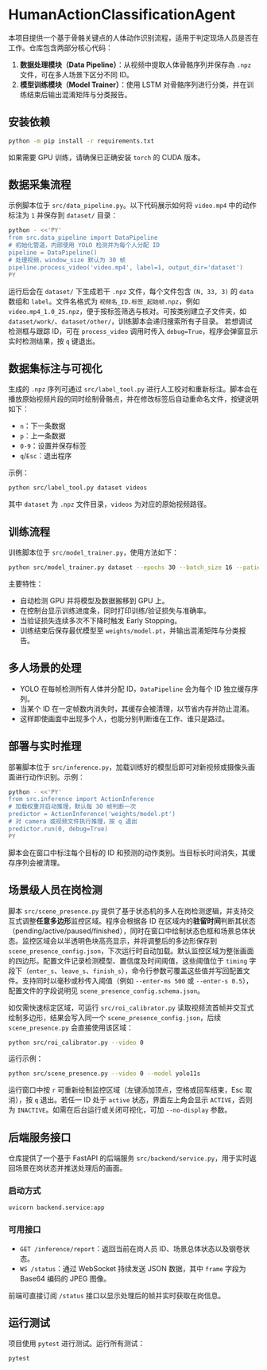 # HumanActionClassificationAgent

本项目提供一个基于骨骼关键点的人体动作识别流程，适用于判定现场人员是否在工作。仓库包含两部分核心代码：

1. **数据处理模块（Data Pipeline）**：从视频中提取人体骨骼序列并保存為 `.npz` 文件，可在多人场景下区分不同 ID。
2. **模型训练模块（Model Trainer）**：使用 LSTM 对骨骼序列进行分类，并在训练结束后输出混淆矩阵与分类报告。

## 安装依赖

```bash
python -m pip install -r requirements.txt
```

如果需要 GPU 训练，请确保已正确安装 `torch` 的 CUDA 版本。

## 数据采集流程

示例脚本位于 `src/data_pipeline.py`。以下代码展示如何将 `video.mp4` 中的动作标注为 `1` 并保存到 `dataset/` 目录：

```bash
python - <<'PY'
from src.data_pipeline import DataPipeline
# 初始化管道，内部使用 YOLO 检测并为每个人分配 ID
pipeline = DataPipeline()
# 处理视频，window_size 默认为 30 帧
pipeline.process_video('video.mp4', label=1, output_dir='dataset')
PY
```

运行后会在 `dataset/` 下生成若干 `.npz` 文件，每个文件包含 `(N, 33, 3)` 的 `data` 数组和 `label`。文件名格式为 `视频名_ID.标签_起始帧.npz`，例如 `video.mp4_1.0_25.npz`，便于按标签筛选与核对。可按类别建立子文件夹，如 `dataset/work/`、`dataset/other/`，训练脚本会递归搜索所有子目录。
若想调试检测框与跟踪 ID，可在 `process_video` 调用时传入 `debug=True`，程序会弹窗显示实时检测结果，按 `q` 键退出。

## 数据集标注与可视化

生成的 `.npz` 序列可通过 `src/label_tool.py` 进行人工校对和重新标注。脚本会在播放原始视频片段的同时绘制骨骼点，并在修改标签后自动重命名文件，按键说明如下：

- `n`：下一条数据
- `p`：上一条数据
- `0-9`：设置并保存标签
- `q`/`Esc`：退出程序

示例：

```bash
python src/label_tool.py dataset videos
```

其中 `dataset` 为 `.npz` 文件目录，`videos` 为对应的原始视频路径。

## 训练流程

训练脚本位于 `src/model_trainer.py`，使用方法如下：

```bash
python src/model_trainer.py dataset --epochs 30 --batch_size 16 --patience 5
```

主要特性：

- 自动检测 GPU 并将模型及数据搬移到 GPU 上。
- 在控制台显示训练进度条，同时打印训练/验证损失与准确率。
- 当验证损失连续多次不下降时触发 Early Stopping。
- 训练结束后保存最优模型至 `weights/model.pt`，并输出混淆矩阵与分类报告。

## 多人场景的处理

- YOLO 在每帧检测所有人体并分配 ID，`DataPipeline` 会为每个 ID 独立缓存序列。
- 当某个 ID 在一定帧数内消失时，其缓存会被清理，以节省内存并防止混淆。
- 这样即使画面中出现多个人，也能分别判断谁在工作、谁只是路过。

## 部署与实时推理

部署脚本位于 `src/inference.py`，加载训练好的模型后即可对新视频或摄像头画面进行动作识别。示例：

```bash
python - <<'PY'
from src.inference import ActionInference
# 加载权重并启动推理，默认每 30 帧判断一次
predictor = ActionInference('weights/model.pt')
# 对 camera 或视频文件执行推理，按 q 退出
predictor.run(0, debug=True)
PY
```

脚本会在窗口中标注每个目标的 ID 和预测的动作类别。当目标长时间消失，其缓存序列会被清理。

## 场景级人员在岗检测


脚本 `src/scene_presence.py` 提供了基于状态机的多人在岗检测逻辑，并支持交互式调整**任意多边形**监控区域。程序会根据各 ID 在区域内的**驻留时间**判断其状态（pending/active/paused/finished），同时在窗口中绘制状态色框和场景总体状态。监控区域会以半透明色块高亮显示，并将调整后的多边形保存到 `scene_presence_config.json`，下次运行时自动加载。默认监控区域为整张画面的四边形。配置文件记录检测模型、置信度及时间阈值，这些阈值位于 `timing` 字段下（`enter_s`、`leave_s`、`finish_s`），命令行参数可覆盖这些值并写回配置文件。支持同时以毫秒或秒传入阈值（例如 `--enter-ms 500` 或 `--enter-s 0.5`），配置文件的字段说明见 `scene_presence_config.schema.json`。

如仅需快速标定区域，可运行 `src/roi_calibrator.py` 读取视频流首帧并交互式绘制多边形，结果会写入同一个 `scene_presence_config.json`，后续 `scene_presence.py` 会直接使用该区域：

```bash
python src/roi_calibrator.py --video 0
```


运行示例：

```bash
python src/scene_presence.py --video 0 --model yolo11s
```


运行窗口中按 `r` 可重新绘制监控区域（左键添加顶点，空格或回车结束，Esc 取消），按 `q` 退出。若任一 ID 处于 `active` 状态，界面左上角会显示 `ACTIVE`，否则为 `INACTIVE`。如需在后台运行或关闭可视化，可加 `--no-display` 参数。


## 后端服务接口

仓库提供了一个基于 FastAPI 的后端服务 `src/backend/service.py`，用于实时返回场景在岗状态并推送处理后的画面。

### 启动方式

```bash
uvicorn backend.service:app
```

### 可用接口

- `GET /inference/report`：返回当前在岗人员 ID、场景总体状态以及钢卷状态。
- `WS /status`：通过 WebSocket 持续发送 JSON 数据，其中 `frame` 字段为 Base64 编码的 JPEG 图像。

前端可直接订阅 `/status` 接口以显示处理后的帧并实时获取在岗信息。

## 运行测试

项目使用 `pytest` 进行测试。运行所有测试：

```bash
pytest
```
